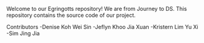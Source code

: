 Welcome to our Egringotts repository! We are from Journey to DS. 
This repository contains the source code of our project.

Contributors
-Denise Koh Wei Sin
-Jeflyn Khoo Jia Xuan
-Kristern Lim Yu Xi
-Sim Jing Jia
